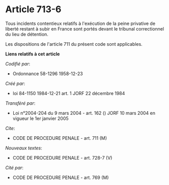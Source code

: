 # Article 713-6

Tous incidents contentieux relatifs à l'exécution de la peine privative de liberté restant à subir en France sont portés
devant le tribunal correctionnel du lieu de détention.

Les dispositions de l'article 711 du présent code sont applicables.

**Liens relatifs à cet article**

_Codifié par_:

  - Ordonnance 58-1296 1958-12-23

_Créé par_:

  - loi 84-1150 1984-12-21 art. 1 JORF 22 décembre 1984

_Transféré par_:

  - Loi n°2004-204 du 9 mars 2004 - art. 162 () JORF 10 mars 2004 en vigueur le 1er janvier 2005

_Cite_:

  - CODE DE PROCEDURE PENALE - art. 711 (M)

_Nouveaux textes_:

  - CODE DE PROCEDURE PENALE - art. 728-7 (V)

_Cité par_:

  - CODE DE PROCEDURE PENALE - art. 769 (M)
